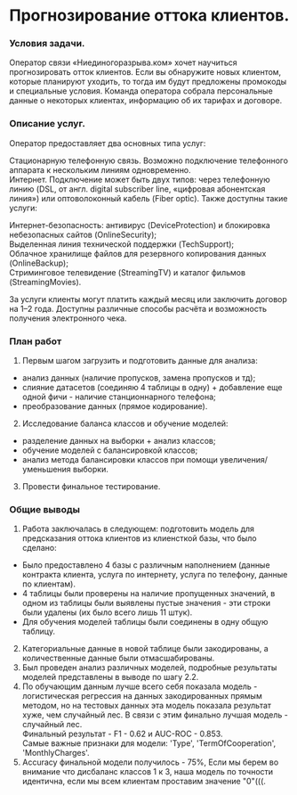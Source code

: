 # Прогнозирование оттока клиентов.    
### Условия задачи.    
Оператор связи «Ниединогоразрыва.ком» хочет научиться прогнозировать отток клиентов. Если вы обнаружите новых клиентом, которые планируют уходить, то тогда им будут предложены промокоды и специальные условия. Команда оператора собрала персональные данные о некоторых клиентах, информацию об их тарифах и договоре.      

### Описание услуг.    
Оператор предоставляет два основных типа услуг:      

Стационарную телефонную связь. Возможно подключение телефонного аппарата к нескольким линиям одновременно.      
Интернет. Подключение может быть двух типов: через телефонную линию (DSL, от англ. digital subscriber line, «цифровая абонентская линия») или оптоволоконный кабель (Fiber optic).
Также доступны такие услуги:     

Интернет-безопасность: антивирус (DeviceProtection) и блокировка небезопасных сайтов (OnlineSecurity);     
Выделенная линия технической поддержки (TechSupport);    
Облачное хранилище файлов для резервного копирования данных (OnlineBackup);     
Стриминговое телевидение (StreamingTV) и каталог фильмов (StreamingMovies).      

За услуги клиенты могут платить каждый месяц или заключить договор на 1–2 года. Доступны различные способы расчёта и возможность получения электронного чека.     

### План работ
1) Первым шагом загрузить и подготовить данные для анализа:     
- анализ данных (наличие пропусков, замена пропусков и тд);       
- слияние датасетов (соединяю 4 таблицы в одну) + добавление еще одной фичи - наличие станционнарного телефона;        
- преобразование данных (прямое кодирование).   
    
2) Исследование баланса классов и обучение моделей:      
- разделение данных на выборки + анализ классов;      
- обучение моделей с балансировкой классов;     
- анализ метода балансировки классов при помощи увеличения/уменьшения выборки.     
   
3) Провести финальное тестирование.


### Общие выводы
1) Работа заключалась в следующем: подготовить модель для предсказания оттока клиентов из клиенсткой базы, что было сделано:   
* Было предоставлено 4 базы с различным наполнением (данные контракта клиента, услуга по интернету, услуга по телефону, данные по клиентам).    
* 4 таблицы были проверены на наличие пропущенных значений, в одном из таблицы были выявлены пустые значения - эти строки были удалены (их было всего лишь 11 штук).  
* Для обучения моделей таблицы были соединены в одну общую таблицу.     
2) Категориальные данные в новой таблице были закодированы, а количественные данные были отмасшабированы.     
3) Был проведен анализ различных моделей, подробные результаты моделей представлены в выводе по шагу 2.2.     
4) По обучающим данным лучше всего себя показала модель - логистическая регрессия на данных закодированных прямым методом, но на тестовых данных эта модель показала результат хуже, чем случайный лес. В связи с этим финально лучшая модель - случайный лес.    
Финальный результат - F1 - 0.62 и AUC-ROC - 0.853.   
Самые важные признаки для модели: 'Type', 'TermOfCooperation', 'MonthlyCharges'.    
5) Accuracy финальной модели получилось - 75%, Если мы берем во внимание что дисбаланс классов 1 к 3, наша модель по точности идентична, если мы всем клиентам проставим значение "0"(((.   
